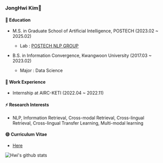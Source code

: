 ### JongHwi Kim👋

#### 🌱 Education

- M.S. in Graduate School of Artificial Intelligence, POSTECH (2023.02 ~ 2025.02)
  - Lab : [POSTECH NLP GROUP](https://sites.google.com/view/nlppostech)

- B.S. in Information Convergence, Kwangwoon University (2017.03 ~ 2023.02)
  - Major : Data Science


#### 🔭 Work Experience

- Internship at AIRC-KETI (2022.04 ~ 2022.11)


#### ⚡ Research Interests
- NLP, Information Retrieval, Cross-modal Retrieval, Cross-lingual Retrieval, Cross-lingual Transfer Learning, Multi-modal learning

#### 😄 Curriculum Vitae
- [Here](https://github.com/jonghwi-kim/CV/blob/main/Hwi_s_CV.pdf)

![Hwi's github stats](https://github-readme-stats.vercel.app/api?username=jonghwi-kim&show_icons=true)





<!--
**jonghwi-kim/jonghwi-kim** is a ✨ _special_ ✨ repository because its `README.md` (this file) appears on your GitHub profile.

[![Hwi's github stats](https://github-readme-stats.vercel.app/api/top-langs/?username=jonghwi-kim&show_icons=true&hide_border=true&title_color=004386&icon_color=004386&layout=compact)](https://github.com/jonghwi-kim)


Here are some ideas to get you started:


![Hwi's github stats](https://github-readme-stats.vercel.app/api?username=jonghwi-kim&show_icons=true)
[![Hwi's github stats](https://github-readme-stats.vercel.app/api/top-langs/?username=jonghwi-kim&show_icons=true&hide_border=true&title_color=004386&icon_color=004386&layout=compact)](https://github.com/jonghwi-kim)

- 🌱 I’m currently learning NLP, DL, ...
- 👯 I’m looking to collaborate on ...
- 🤔 I’m looking for help with ...
- 💬 Ask me about ...
- 📫 How to reach me: ...
- 😄 Pronouns: ...
- ⚡ Fun fact: ...
-->
